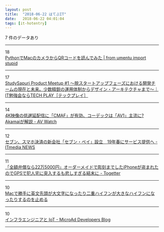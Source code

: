 ```yaml
---
layout: post
title:  "2018-06-22 はてぶIT"
date:   2018-06-22 04:01:04
tags: [it-hotentry]
---
```

7 件のデータあり

<hr><div class="row">
<div class="col-1"><span class="badge badge-pill badge-success h2">18</span></div>
<div class="col-11"><a href='https://www.blog.umentu.work/python-qrcode/' target='_blank'>PythonでMacのカメラからQRコードを読んでみた | from umentu import stupid</a></div>
</div>
<hr>
<div class="row">
<div class="col-1"><span class="badge badge-pill badge-success h2">17</span></div>
<div class="col-11"><a href='https://techplay.jp/event/680406' target='_blank'>StudySapuri Product Meetup #1 〜脱スタートアップフェーズにおける開発チームの現在と未来。少数精鋭の運用体制からデザイン・アーキテクチャまで～｜IT勉強会ならTECH PLAY［テックプレイ］</a></div>
</div>
<hr>
<div class="row">
<div class="col-1"><span class="badge badge-pill badge-success h2">14</span></div>
<div class="col-11"><a href='https://av.watch.impress.co.jp/docs/news/1128920.html' target='_blank'>4K映像の低遅延配信に「CMAF」が有効、コーデックは「AV1」主流に? Akamaiが解説 - AV Watch</a></div>
</div>
<hr>
<div class="row">
<div class="col-1"><span class="badge badge-pill badge-success h2">12</span></div>
<div class="col-11"><a href='http://www.itmedia.co.jp/news/articles/1806/21/news127.html' target='_blank'>セブン、スマホ決済の新会社「セブン・ペイ」設立　19年春にサービス提供へ - ITmedia NEWS</a></div>
</div>
<hr>
<div class="row">
<div class="col-1"><span class="badge badge-pill badge-success h2">11</span></div>
<div class="col-11"><a href='https://togetter.com/li/1239493' target='_blank'>「全額弁償なら22万5000円」オーダーメイドで彫刻までしたiPhoneが盗まれたのでGPSで犯人宅に突入するも悲しすぎる結末に - Togetter</a></div>
</div>
<hr>
<div class="row">
<div class="col-1"><span class="badge badge-pill badge-success h2">10</span></div>
<div class="col-11"><a href='https://rcmdnk.com/blog/2018/05/16/computer-mac/' target='_blank'>Macで勝手に英文先頭が大文字になったり二重ハイフンが大きなハイフンになったりするのを止める</a></div>
</div>
<hr>
<div class="row">
<div class="col-1"><span class="badge badge-pill badge-success h2">10</span></div>
<div class="col-11"><a href='https://developers.microad.co.jp/entry/2018/06/21/201740' target='_blank'>インフラエンジニアと IoT - MicroAd Developers Blog</a></div>
</div>
<hr>
